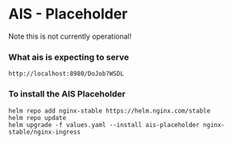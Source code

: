 # AIS - Placeholder
Note this is not currently operational! 
### What ais is expecting to serve
```
http://localhost:8980/DoJob?WSDL
```

### To install the AIS Placeholder
```
helm repo add nginx-stable https://helm.nginx.com/stable
helm repo update
helm upgrade -f values.yaml --install ais-placeholder nginx-stable/nginx-ingress
```